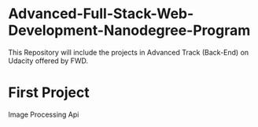 # Advanced-Full-Stack-Web-Development-Nanodegree-Program
This Repository will include the projects in Advanced Track (Back-End) on Udacity offered by FWD.
# First Project
Image Processing Api



